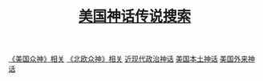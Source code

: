 <!DOCTYPE html>
<html lang="en">
<head>
    <meta charset="UTF-8">
    <meta name="viewport" content="width=device-width, initial-scale=1.0">
    <title>△奇幻美国△</title>
</head>
<body>
    <header>
        <h1><a href="https://shenmen.fandom.com/zh/wiki/%E7%A5%9E%E4%BB%AC_Wiki" target="_blank">美国神话传说搜索</a></h1>
    </header>
    <nav>
        <a href="https://mzh.moegirl.org.cn/%E7%BE%8E%E5%9B%BD%E4%BC%97%E7%A5%9E" target="_blank">《美国众神》相关</a>
        <a href="https://zhuanlan.zhihu.com/p/618345348" target="_blank">《北欧众神》相关</a>
        <a href="https://m.bjnews.com.cn/detail/1693053482168723" target="_blank">近现代政治神话</a>
        <a href="https://zhuanlan.zhihu.com/p/618345348" target="_blank">美国本土神话</a>
        <a href="https://ancientmythology.org/cn/%e7%be%8e%e5%9b%bd%e4%ba%ba/" target="_blank">美国外来神话</a>
    </nav>
</body>
</html>
